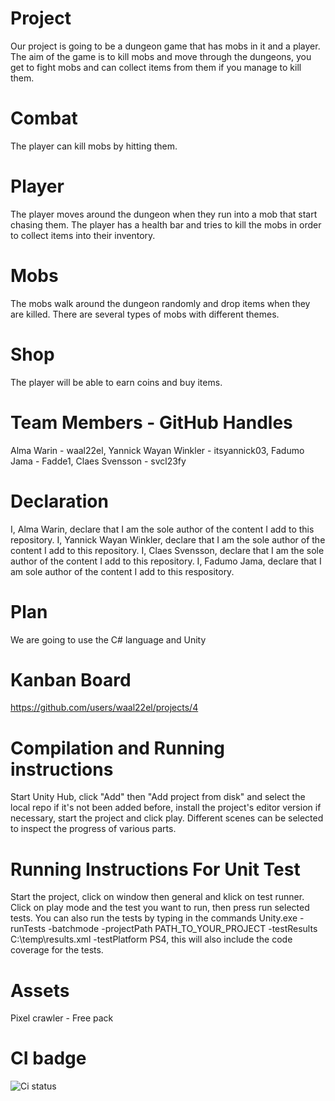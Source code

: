 # Project
Our project is going to be a dungeon game that has mobs in it and a player. The aim of the game is to kill mobs and move through the dungeons, you get to fight mobs and can collect items from them if you manage to kill them. 
# Combat 
The player can kill mobs by hitting them. 
# Player
The player moves around the dungeon when they run into a mob that start chasing them. The player has a health bar and tries to kill the mobs in order to collect items into their inventory. 
# Mobs 
The mobs walk around the dungeon randomly and drop items when they are killed. There are several types of mobs with different themes.
# Shop
The player will be able to earn coins and buy items.


# Team Members - GitHub Handles
Alma Warin - waal22el, 
Yannick Wayan Winkler - itsyannick03, 
Fadumo Jama - Fadde1,
Claes Svensson - svcl23fy

# Declaration
I, Alma Warin, declare that I am the sole author of the content I add to this repository.
I, Yannick Wayan Winkler, declare that I am the sole author of the content I add to this repository.
I, Claes Svensson, declare that I am the sole author of the content I add to this repository.
I, Fadumo Jama, declare that I am sole author of the content I add to this respository. 

# Plan
We are going to use the C# language and Unity

# Kanban Board
https://github.com/users/waal22el/projects/4

# Compilation and Running instructions
Start Unity Hub, click "Add" then "Add project from disk" and select the local repo if it's not been added before, install the project's editor version if necessary, start the project and click play. Different scenes can be selected to inspect the progress of various parts.

# Running Instructions For Unit Test
Start the project, click on window then general and klick on test runner. Click on play mode and the test you want to run, then press run selected tests. You can also run the tests by typing in the commands Unity.exe -runTests -batchmode -projectPath PATH_TO_YOUR_PROJECT -testResults C:\temp\results.xml -testPlatform PS4, this will also include the code coverage for the tests. 


# Assets
Pixel crawler - Free pack

# CI badge
![Ci status](https://github.com/waal22el/Project/actions/runs/15028231542)



